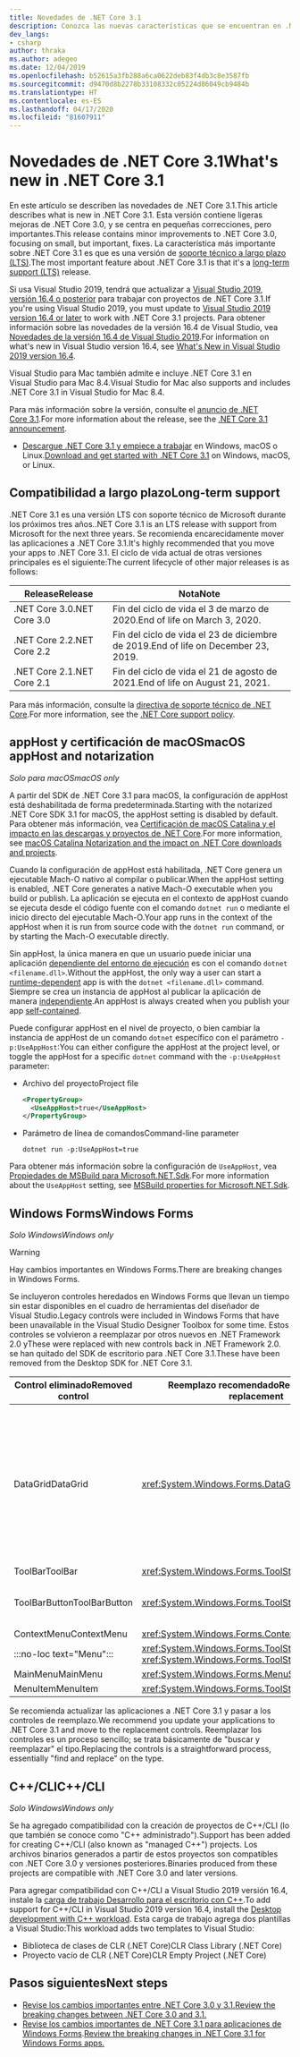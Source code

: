 ```yaml
---
title: Novedades de .NET Core 3.1
description: Conozca las nuevas características que se encuentran en .NET Core 3.1.
dev_langs:
- csharp
author: thraka
ms.author: adegeo
ms.date: 12/04/2019
ms.openlocfilehash: b52615a3fb288a6ca0622deb83f4db3c8e3587fb
ms.sourcegitcommit: d9470d8b2278b33108332c05224d86049cb9484b
ms.translationtype: HT
ms.contentlocale: es-ES
ms.lasthandoff: 04/17/2020
ms.locfileid: "81607911"
---
```

# <a name="whats-new-in-net-core-31"></a><span data-ttu-id="a23c4-103">Novedades de .NET Core 3.1</span><span class="sxs-lookup"><span data-stu-id="a23c4-103">What's new in .NET Core 3.1</span></span>

<span data-ttu-id="a23c4-104">En este artículo se describen las novedades de .NET Core 3.1.</span><span class="sxs-lookup"><span data-stu-id="a23c4-104">This article describes what is new in .NET Core 3.1.</span></span> <span data-ttu-id="a23c4-105">Esta versión contiene ligeras mejoras de .NET Core 3.0, y se centra en pequeñas correcciones, pero importantes.</span><span class="sxs-lookup"><span data-stu-id="a23c4-105">This release contains minor improvements to .NET Core 3.0, focusing on small, but important, fixes.</span></span> <span data-ttu-id="a23c4-106">La característica más importante sobre .NET Core 3.1 es que es una versión de [soporte técnico a largo plazo (LTS)](#long-term-support).</span><span class="sxs-lookup"><span data-stu-id="a23c4-106">The most important feature about .NET Core 3.1 is that it's a [long-term support (LTS)](#long-term-support) release.</span></span>

<span data-ttu-id="a23c4-107">Si usa Visual Studio 2019, tendrá que actualizar a [Visual Studio 2019, versión 16.4 o posterior](https://visualstudio.microsoft.com/downloads/) para trabajar con proyectos de .NET Core 3.1.</span><span class="sxs-lookup"><span data-stu-id="a23c4-107">If you're using Visual Studio 2019, you must update to [Visual Studio 2019 version 16.4 or later](https://visualstudio.microsoft.com/downloads/) to work with .NET Core 3.1 projects.</span></span> <span data-ttu-id="a23c4-108">Para obtener información sobre las novedades de la versión 16.4 de Visual Studio, vea [Novedades de la versión 16.4 de Visual Studio 2019](/visualstudio/releases/2019/release-notes-v16.4#whats-new-in-visual-studio-2019-version-164).</span><span class="sxs-lookup"><span data-stu-id="a23c4-108">For information on what's new in Visual Studio version 16.4, see [What's New in Visual Studio 2019 version 16.4](/visualstudio/releases/2019/release-notes-v16.4#whats-new-in-visual-studio-2019-version-164).</span></span>

<span data-ttu-id="a23c4-109">Visual Studio para Mac también admite e incluye .NET Core 3.1 en Visual Studio para Mac 8.4.</span><span class="sxs-lookup"><span data-stu-id="a23c4-109">Visual Studio for Mac also supports and includes .NET Core 3.1 in Visual Studio for Mac 8.4.</span></span>

<span data-ttu-id="a23c4-110">Para más información sobre la versión, consulte el [anuncio de .NET Core 3.1](https://devblogs.microsoft.com/dotnet/announcing-net-core-3-1/).</span><span class="sxs-lookup"><span data-stu-id="a23c4-110">For more information about the release, see the [.NET Core 3.1 announcement](https://devblogs.microsoft.com/dotnet/announcing-net-core-3-1/).</span></span>

- <span data-ttu-id="a23c4-111">[Descargue .NET Core 3.1 y empiece a trabajar](https://dotnet.microsoft.com/download/dotnet-core/3.1) en Windows, macOS o Linux.</span><span class="sxs-lookup"><span data-stu-id="a23c4-111">[Download and get started with .NET Core 3.1](https://dotnet.microsoft.com/download/dotnet-core/3.1) on Windows, macOS, or Linux.</span></span>

## <a name="long-term-support"></a><span data-ttu-id="a23c4-112">Compatibilidad a largo plazo</span><span class="sxs-lookup"><span data-stu-id="a23c4-112">Long-term support</span></span>

<span data-ttu-id="a23c4-113">.NET Core 3.1 es una versión LTS con soporte técnico de Microsoft durante los próximos tres años.</span><span class="sxs-lookup"><span data-stu-id="a23c4-113">.NET Core 3.1 is an LTS release with support from Microsoft for the next three years.</span></span> <span data-ttu-id="a23c4-114">Se recomienda encarecidamente mover las aplicaciones a .NET Core 3.1.</span><span class="sxs-lookup"><span data-stu-id="a23c4-114">It's highly recommended that you move your apps to .NET Core 3.1.</span></span> <span data-ttu-id="a23c4-115">El ciclo de vida actual de otras versiones principales es el siguiente:</span><span class="sxs-lookup"><span data-stu-id="a23c4-115">The current lifecycle of other major releases is as follows:</span></span>

| <span data-ttu-id="a23c4-116">Release</span><span class="sxs-lookup"><span data-stu-id="a23c4-116">Release</span></span> | <span data-ttu-id="a23c4-117">Nota</span><span class="sxs-lookup"><span data-stu-id="a23c4-117">Note</span></span> |
| ------- | ---- |
| <span data-ttu-id="a23c4-118">.NET Core 3.0</span><span class="sxs-lookup"><span data-stu-id="a23c4-118">.NET Core 3.0</span></span> | <span data-ttu-id="a23c4-119">Fin del ciclo de vida el 3 de marzo de 2020.</span><span class="sxs-lookup"><span data-stu-id="a23c4-119">End of life on March 3, 2020.</span></span>     |
| <span data-ttu-id="a23c4-120">.NET Core 2.2</span><span class="sxs-lookup"><span data-stu-id="a23c4-120">.NET Core 2.2</span></span> | <span data-ttu-id="a23c4-121">Fin del ciclo de vida el 23 de diciembre de 2019.</span><span class="sxs-lookup"><span data-stu-id="a23c4-121">End of life on December 23, 2019.</span></span> |
| <span data-ttu-id="a23c4-122">.NET Core 2.1</span><span class="sxs-lookup"><span data-stu-id="a23c4-122">.NET Core 2.1</span></span> | <span data-ttu-id="a23c4-123">Fin del ciclo de vida el 21 de agosto de 2021.</span><span class="sxs-lookup"><span data-stu-id="a23c4-123">End of life on August 21, 2021.</span></span>    |

<span data-ttu-id="a23c4-124">Para más información, consulte la [directiva de soporte técnico de .NET Core](https://dotnet.microsoft.com/platform/support/policy/dotnet-core).</span><span class="sxs-lookup"><span data-stu-id="a23c4-124">For more information, see the [.NET Core support policy](https://dotnet.microsoft.com/platform/support/policy/dotnet-core).</span></span>

## <a name="macos-apphost-and-notarization"></a><span data-ttu-id="a23c4-125">appHost y certificación de macOS</span><span class="sxs-lookup"><span data-stu-id="a23c4-125">macOS appHost and notarization</span></span>

<span data-ttu-id="a23c4-126">*Solo para macOS*</span><span class="sxs-lookup"><span data-stu-id="a23c4-126">*macOS only*</span></span>

<span data-ttu-id="a23c4-127">A partir del SDK de .NET Core 3.1 para macOS, la configuración de appHost está deshabilitada de forma predeterminada.</span><span class="sxs-lookup"><span data-stu-id="a23c4-127">Starting with the notarized .NET Core SDK 3.1 for macOS, the appHost setting is disabled by default.</span></span> <span data-ttu-id="a23c4-128">Para obtener más información, vea [Certificación de macOS Catalina y el impacto en las descargas y proyectos de .NET Core](../install/macos-notarization-issues.md).</span><span class="sxs-lookup"><span data-stu-id="a23c4-128">For more information, see [macOS Catalina Notarization and the impact on .NET Core downloads and projects](../install/macos-notarization-issues.md).</span></span>

<span data-ttu-id="a23c4-129">Cuando la configuración de appHost está habilitada, .NET Core genera un ejecutable Mach-O nativo al compilar o publicar.</span><span class="sxs-lookup"><span data-stu-id="a23c4-129">When the appHost setting is enabled, .NET Core generates a native Mach-O executable when you build or publish.</span></span> <span data-ttu-id="a23c4-130">La aplicación se ejecuta en el contexto de appHost cuando se ejecuta desde el código fuente con el comando `dotnet run` o mediante el inicio directo del ejecutable Mach-O.</span><span class="sxs-lookup"><span data-stu-id="a23c4-130">Your app runs in the context of the appHost when it is run from source code with the `dotnet run` command, or by starting the Mach-O executable directly.</span></span>

<span data-ttu-id="a23c4-131">Sin appHost, la única manera en que un usuario puede iniciar una aplicación [dependiente del entorno de ejecución](../deploying/index.md#publish-runtime-dependent) es con el comando `dotnet <filename.dll>`.</span><span class="sxs-lookup"><span data-stu-id="a23c4-131">Without the appHost, the only way a user can start a [runtime-dependent](../deploying/index.md#publish-runtime-dependent) app is with the `dotnet <filename.dll>` command.</span></span> <span data-ttu-id="a23c4-132">Siempre se crea un instancia de appHost al publicar la aplicación de manera [independiente](../deploying/index.md#publish-self-contained).</span><span class="sxs-lookup"><span data-stu-id="a23c4-132">An appHost is always created when you publish your app [self-contained](../deploying/index.md#publish-self-contained).</span></span>

<span data-ttu-id="a23c4-133">Puede configurar appHost en el nivel de proyecto, o bien cambiar la instancia de appHost de un comando `dotnet` específico con el parámetro `-p:UseAppHost`:</span><span class="sxs-lookup"><span data-stu-id="a23c4-133">You can either configure the appHost at the project level, or toggle the appHost for a specific `dotnet` command with the `-p:UseAppHost` parameter:</span></span>

- <span data-ttu-id="a23c4-134">Archivo del proyecto</span><span class="sxs-lookup"><span data-stu-id="a23c4-134">Project file</span></span>

  ```xml
  <PropertyGroup>
    <UseAppHost>true</UseAppHost>
  </PropertyGroup>
  ```

- <span data-ttu-id="a23c4-135">Parámetro de línea de comandos</span><span class="sxs-lookup"><span data-stu-id="a23c4-135">Command-line parameter</span></span>

  ```dotnetcli
  dotnet run -p:UseAppHost=true
  ```

<span data-ttu-id="a23c4-136">Para obtener más información sobre la configuración de `UseAppHost`, vea [Propiedades de MSBuild para Microsoft.NET.Sdk](../project-sdk/msbuild-props.md#useapphost).</span><span class="sxs-lookup"><span data-stu-id="a23c4-136">For more information about the `UseAppHost` setting, see [MSBuild properties for Microsoft.NET.Sdk](../project-sdk/msbuild-props.md#useapphost).</span></span>

## <a name="windows-forms"></a><span data-ttu-id="a23c4-137">Windows Forms</span><span class="sxs-lookup"><span data-stu-id="a23c4-137">Windows Forms</span></span>

<span data-ttu-id="a23c4-138">*Solo Windows*</span><span class="sxs-lookup"><span data-stu-id="a23c4-138">*Windows only*</span></span>

> [!WARNING]
> <span data-ttu-id="a23c4-139">Hay cambios importantes en Windows Forms.</span><span class="sxs-lookup"><span data-stu-id="a23c4-139">There are breaking changes in Windows Forms.</span></span>

<span data-ttu-id="a23c4-140">Se incluyeron controles heredados en Windows Forms que llevan un tiempo sin estar disponibles en el cuadro de herramientas del diseñador de Visual Studio.</span><span class="sxs-lookup"><span data-stu-id="a23c4-140">Legacy controls were included in Windows Forms that have been unavailable in the Visual Studio Designer Toolbox for some time.</span></span> <span data-ttu-id="a23c4-141">Estos controles se volvieron a reemplazar por otros nuevos en .NET Framework 2.0 y</span><span class="sxs-lookup"><span data-stu-id="a23c4-141">These were replaced with new controls back in .NET Framework 2.0.</span></span> <span data-ttu-id="a23c4-142">se han quitado del SDK de escritorio para .NET Core 3.1.</span><span class="sxs-lookup"><span data-stu-id="a23c4-142">These have been removed from the Desktop SDK for .NET Core 3.1.</span></span>

| <span data-ttu-id="a23c4-143">Control eliminado</span><span class="sxs-lookup"><span data-stu-id="a23c4-143">Removed control</span></span> | <span data-ttu-id="a23c4-144">Reemplazo recomendado</span><span class="sxs-lookup"><span data-stu-id="a23c4-144">Recommended replacement</span></span> | <span data-ttu-id="a23c4-145">API asociadas eliminadas</span><span class="sxs-lookup"><span data-stu-id="a23c4-145">Associated APIs removed</span></span> |
| --------------- | ----------------------- | ----------------------- |
| <span data-ttu-id="a23c4-146">DataGrid</span><span class="sxs-lookup"><span data-stu-id="a23c4-146">DataGrid</span></span>        | <xref:System.Windows.Forms.DataGridView>      | <span data-ttu-id="a23c4-147">DataGridCell</span><span class="sxs-lookup"><span data-stu-id="a23c4-147">DataGridCell</span></span><br/><span data-ttu-id="a23c4-148">DataGridRow</span><span class="sxs-lookup"><span data-stu-id="a23c4-148">DataGridRow</span></span><br/><span data-ttu-id="a23c4-149">DataGridTableCollection</span><span class="sxs-lookup"><span data-stu-id="a23c4-149">DataGridTableCollection</span></span><br/><span data-ttu-id="a23c4-150">DataGridColumnCollection</span><span class="sxs-lookup"><span data-stu-id="a23c4-150">DataGridColumnCollection</span></span><br/><span data-ttu-id="a23c4-151">DataGridTableStyle</span><span class="sxs-lookup"><span data-stu-id="a23c4-151">DataGridTableStyle</span></span><br/><span data-ttu-id="a23c4-152">DataGridColumnStyle</span><span class="sxs-lookup"><span data-stu-id="a23c4-152">DataGridColumnStyle</span></span><br/><span data-ttu-id="a23c4-153">DataGridLineStyle</span><span class="sxs-lookup"><span data-stu-id="a23c4-153">DataGridLineStyle</span></span><br/><span data-ttu-id="a23c4-154">DataGridParentRowsLabel</span><span class="sxs-lookup"><span data-stu-id="a23c4-154">DataGridParentRowsLabel</span></span><br/><span data-ttu-id="a23c4-155">DataGridParentRowsLabelStyle</span><span class="sxs-lookup"><span data-stu-id="a23c4-155">DataGridParentRowsLabelStyle</span></span><br/><span data-ttu-id="a23c4-156">DataGridBoolColumn</span><span class="sxs-lookup"><span data-stu-id="a23c4-156">DataGridBoolColumn</span></span><br/><span data-ttu-id="a23c4-157">DataGridTextBox</span><span class="sxs-lookup"><span data-stu-id="a23c4-157">DataGridTextBox</span></span><br/><span data-ttu-id="a23c4-158">GridColumnStylesCollection</span><span class="sxs-lookup"><span data-stu-id="a23c4-158">GridColumnStylesCollection</span></span><br/><span data-ttu-id="a23c4-159">GridTableStylesCollection</span><span class="sxs-lookup"><span data-stu-id="a23c4-159">GridTableStylesCollection</span></span><br/><span data-ttu-id="a23c4-160">HitTestType</span><span class="sxs-lookup"><span data-stu-id="a23c4-160">HitTestType</span></span> |
| <span data-ttu-id="a23c4-161">ToolBar</span><span class="sxs-lookup"><span data-stu-id="a23c4-161">ToolBar</span></span>         | <xref:System.Windows.Forms.ToolStrip>         | <span data-ttu-id="a23c4-162">ToolBarAppearance</span><span class="sxs-lookup"><span data-stu-id="a23c4-162">ToolBarAppearance</span></span> |
| <span data-ttu-id="a23c4-163">ToolBarButton</span><span class="sxs-lookup"><span data-stu-id="a23c4-163">ToolBarButton</span></span>   | <xref:System.Windows.Forms.ToolStripButton>   | <span data-ttu-id="a23c4-164">ToolBarButtonClickEventArgs</span><span class="sxs-lookup"><span data-stu-id="a23c4-164">ToolBarButtonClickEventArgs</span></span><br/><span data-ttu-id="a23c4-165">ToolBarButtonClickEventHandler</span><span class="sxs-lookup"><span data-stu-id="a23c4-165">ToolBarButtonClickEventHandler</span></span><br/><span data-ttu-id="a23c4-166">ToolBarButtonStyle</span><span class="sxs-lookup"><span data-stu-id="a23c4-166">ToolBarButtonStyle</span></span><br/><span data-ttu-id="a23c4-167">ToolBarTextAlign</span><span class="sxs-lookup"><span data-stu-id="a23c4-167">ToolBarTextAlign</span></span> |
| <span data-ttu-id="a23c4-168">ContextMenu</span><span class="sxs-lookup"><span data-stu-id="a23c4-168">ContextMenu</span></span>     | <xref:System.Windows.Forms.ContextMenuStrip>  |  |
| :::no-loc text="Menu"::: | <xref:System.Windows.Forms.ToolStripDropDown><br/><xref:System.Windows.Forms.ToolStripDropDownMenu> | <span data-ttu-id="a23c4-169">MenuItemCollection</span><span class="sxs-lookup"><span data-stu-id="a23c4-169">MenuItemCollection</span></span> |
| <span data-ttu-id="a23c4-170">MainMenu</span><span class="sxs-lookup"><span data-stu-id="a23c4-170">MainMenu</span></span>        | <xref:System.Windows.Forms.MenuStrip>         |  |
| <span data-ttu-id="a23c4-171">MenuItem</span><span class="sxs-lookup"><span data-stu-id="a23c4-171">MenuItem</span></span>        | <xref:System.Windows.Forms.ToolStripMenuItem> |  |

<span data-ttu-id="a23c4-172">Se recomienda actualizar las aplicaciones a .NET Core 3.1 y pasar a los controles de reemplazo.</span><span class="sxs-lookup"><span data-stu-id="a23c4-172">We recommend you update your applications to .NET Core 3.1 and move to the replacement controls.</span></span> <span data-ttu-id="a23c4-173">Reemplazar los controles es un proceso sencillo; se trata básicamente de "buscar y reemplazar" el tipo.</span><span class="sxs-lookup"><span data-stu-id="a23c4-173">Replacing the controls is a straightforward process, essentially "find and replace" on the type.</span></span>

## <a name="ccli"></a><span data-ttu-id="a23c4-174">C++/CLI</span><span class="sxs-lookup"><span data-stu-id="a23c4-174">C++/CLI</span></span>

<span data-ttu-id="a23c4-175">*Solo Windows*</span><span class="sxs-lookup"><span data-stu-id="a23c4-175">*Windows only*</span></span>

<span data-ttu-id="a23c4-176">Se ha agregado compatibilidad con la creación de proyectos de C++/CLI (lo que también se conoce como "C++ administrado").</span><span class="sxs-lookup"><span data-stu-id="a23c4-176">Support has been added for creating C++/CLI (also known as "managed C++") projects.</span></span> <span data-ttu-id="a23c4-177">Los archivos binarios generados a partir de estos proyectos son compatibles con .NET Core 3.0 y versiones posteriores.</span><span class="sxs-lookup"><span data-stu-id="a23c4-177">Binaries produced from these projects are compatible with .NET Core 3.0 and later versions.</span></span>

<span data-ttu-id="a23c4-178">Para agregar compatibilidad con C++/CLI a Visual Studio 2019 versión 16.4, instale la [carga de trabajo Desarrollo para el escritorio con C++](/cpp/build/vscpp-step-0-installation?view=vs-2019#step-4---choose-workloads).</span><span class="sxs-lookup"><span data-stu-id="a23c4-178">To add support for C++/CLI in Visual Studio 2019 version 16.4, install the [Desktop development with C++ workload](/cpp/build/vscpp-step-0-installation?view=vs-2019#step-4---choose-workloads).</span></span> <span data-ttu-id="a23c4-179">Esta carga de trabajo agrega dos plantillas a Visual Studio:</span><span class="sxs-lookup"><span data-stu-id="a23c4-179">This workload adds two templates to Visual Studio:</span></span>

- <span data-ttu-id="a23c4-180">Biblioteca de clases de CLR (.NET Core)</span><span class="sxs-lookup"><span data-stu-id="a23c4-180">CLR Class Library (.NET Core)</span></span>
- <span data-ttu-id="a23c4-181">Proyecto vacío de CLR (.NET Core)</span><span class="sxs-lookup"><span data-stu-id="a23c4-181">CLR Empty Project (.NET Core)</span></span>

## <a name="next-steps"></a><span data-ttu-id="a23c4-182">Pasos siguientes</span><span class="sxs-lookup"><span data-stu-id="a23c4-182">Next steps</span></span>

- [<span data-ttu-id="a23c4-183">Revise los cambios importantes entre .NET Core 3.0 y 3.1.</span><span class="sxs-lookup"><span data-stu-id="a23c4-183">Review the breaking changes between .NET Core 3.0 and 3.1.</span></span>](../compatibility/3.0-3.1.md)
- <span data-ttu-id="a23c4-184">[Revise los cambios importantes de .NET Core 3.1 para aplicaciones de Windows Forms](../compatibility/winforms.md#net-core-31).</span><span class="sxs-lookup"><span data-stu-id="a23c4-184">[Review the breaking changes in .NET Core 3.1 for Windows Forms apps.](../compatibility/winforms.md#net-core-31)</span></span>
